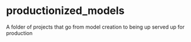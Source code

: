 # productionized_models
A folder of projects that go from model creation to being up served up for production 
